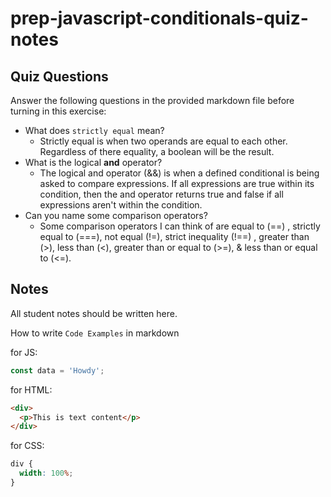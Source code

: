 # prep-javascript-conditionals-quiz-notes

## Quiz Questions

Answer the following questions in the provided markdown file before turning in this exercise:

- What does `strictly equal` mean?
  - Strictly equal is when two operands are equal to each other. Regardless of there equality, a boolean will be the result.
- What is the logical **and** operator?
  - The logical and operator (&&) is when a defined conditional is being asked to compare expressions. If all expressions are true within its condition, then the and operator returns true and false if all expressions aren't within the condition.
- Can you name some comparison operators?
  - Some comparison operators I can think of are equal to (==) , strictly equal to (===), not equal (!=), strict inequality (!==) , greater than (>), less than (<), greater than or equal to (>=), & less than or equal to (<=).

## Notes

All student notes should be written here.

How to write `Code Examples` in markdown

for JS:

```javascript
const data = 'Howdy';
```

for HTML:

```html
<div>
  <p>This is text content</p>
</div>
```

for CSS:

```css
div {
  width: 100%;
}
```
